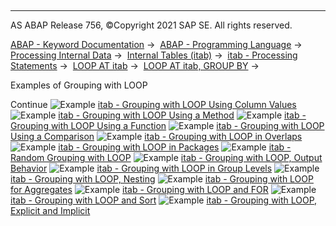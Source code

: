   

* * *

AS ABAP Release 756, ©Copyright 2021 SAP SE. All rights reserved.

[ABAP - Keyword Documentation](javascript:call_link\('abenabap.htm'\)) →  [ABAP - Programming Language](javascript:call_link\('abenabap_reference.htm'\)) →  [Processing Internal Data](javascript:call_link\('abenabap_data_working.htm'\)) →  [Internal Tables (itab)](javascript:call_link\('abenitab.htm'\)) →  [itab - Processing Statements](javascript:call_link\('abentable_processing_statements.htm'\)) →  [LOOP AT itab](javascript:call_link\('abaploop_at_itab_variants.htm'\)) →  [LOOP AT itab, GROUP BY](javascript:call_link\('abaploop_at_itab_group_by.htm'\)) → 

Examples of Grouping with LOOP

Continue
![Example](exa.gif "Example") [itab - Grouping with LOOP Using Column Values](javascript:call_link\('abenloop_group_by_values_abexa.htm'\))
![Example](exa.gif "Example") [itab - Grouping with LOOP Using a Method](javascript:call_link\('abenloop_group_by_method_abexa.htm'\))
![Example](exa.gif "Example") [itab - Grouping with LOOP Using a Function](javascript:call_link\('abenloop_group_by_func_abexa.htm'\))
![Example](exa.gif "Example") [itab - Grouping with LOOP Using a Comparison](javascript:call_link\('abenloop_group_by_comparison_abexa.htm'\))
![Example](exa.gif "Example") [itab - Grouping with LOOP in Overlaps](javascript:call_link\('abenloop_group_by_overlap_abexa.htm'\))
![Example](exa.gif "Example") [itab - Grouping with LOOP in Packages](javascript:call_link\('abenloop_group_by_packages_abexa.htm'\))
![Example](exa.gif "Example") [itab - Random Grouping with LOOP](javascript:call_link\('abenloop_group_by_random_abexa.htm'\))
![Example](exa.gif "Example") [itab - Grouping with LOOP, Output Behavior](javascript:call_link\('abenloop_at_group_abexa.htm'\))
![Example](exa.gif "Example") [itab - Grouping with LOOP in Group Levels](javascript:call_link\('abenloop_group_by_levels_abexa.htm'\))
![Example](exa.gif "Example") [itab - Grouping with LOOP, Nesting](javascript:call_link\('abenloop_group_by_lvls_nst_abexa.htm'\))
![Example](exa.gif "Example") [itab - Grouping with LOOP for Aggregates](javascript:call_link\('abenloop_group_by_aggregates_abexa.htm'\))
![Example](exa.gif "Example") [itab - Grouping with LOOP and FOR](javascript:call_link\('abenloop_group_by_for_abexa.htm'\))
![Example](exa.gif "Example") [itab - Grouping with LOOP and Sort](javascript:call_link\('abenloop_group_by_sort_abexa.htm'\))
![Example](exa.gif "Example") [itab - Grouping with LOOP, Explicit and Implicit](javascript:call_link\('abenloop_group_by_explicit_abexa.htm'\))